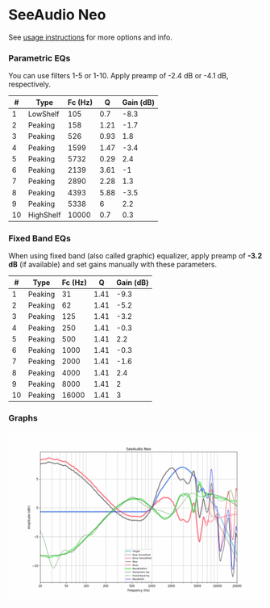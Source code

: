 # SeeAudio Neo
See [usage instructions](https://github.com/jaakkopasanen/AutoEq#usage) for more options and info.

### Parametric EQs
You can use filters 1-5 or 1-10. Apply preamp of -2.4 dB or -4.1 dB, respectively.

|   # | Type      |   Fc (Hz) |    Q |   Gain (dB) |
|-----|-----------|-----------|------|-------------|
|   1 | LowShelf  |       105 | 0.7  |        -8.3 |
|   2 | Peaking   |       158 | 1.21 |        -1.7 |
|   3 | Peaking   |       526 | 0.93 |         1.8 |
|   4 | Peaking   |      1599 | 1.47 |        -3.4 |
|   5 | Peaking   |      5732 | 0.29 |         2.4 |
|   6 | Peaking   |      2139 | 3.61 |        -1   |
|   7 | Peaking   |      2890 | 2.28 |         1.3 |
|   8 | Peaking   |      4393 | 5.88 |        -3.5 |
|   9 | Peaking   |      5338 | 6    |         2.2 |
|  10 | HighShelf |     10000 | 0.7  |         0.3 |

### Fixed Band EQs
When using fixed band (also called graphic) equalizer, apply preamp of **-3.2 dB** (if available) and set gains manually with these parameters.

|   # | Type    |   Fc (Hz) |    Q |   Gain (dB) |
|-----|---------|-----------|------|-------------|
|   1 | Peaking |        31 | 1.41 |        -9.3 |
|   2 | Peaking |        62 | 1.41 |        -5.2 |
|   3 | Peaking |       125 | 1.41 |        -3.2 |
|   4 | Peaking |       250 | 1.41 |        -0.3 |
|   5 | Peaking |       500 | 1.41 |         2.2 |
|   6 | Peaking |      1000 | 1.41 |        -0.3 |
|   7 | Peaking |      2000 | 1.41 |        -1.6 |
|   8 | Peaking |      4000 | 1.41 |         2.4 |
|   9 | Peaking |      8000 | 1.41 |         2   |
|  10 | Peaking |     16000 | 1.41 |         3   |

### Graphs
![](./SeeAudio%20Neo.png)
